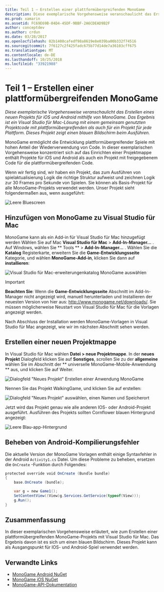 ```yaml
---
title: Teil 1 – Erstellen einer plattformübergreifenden MonoGame
description: Diese exemplarische Vorgehensweise veranschaulicht das Erstellen eines neuen Projekts für iOS und Android mithilfe von MonoGame. Das Ergebnis ist ein Visual Studio für Mac-Lösung mit einem gemeinsam genutzten Projektcode mit plattformübergreifenden als auch für ein Projekt für jede Plattform. Dieses Projekt zeigt einen blauen Bildschirm beim Ausführen.
ms.prod: xamarin
ms.assetid: FC69E69B-04D4-45DF-9BBF-2A6CDEAD9B2F
author: conceptdev
ms.author: crdun
ms.date: 03/28/2017
ms.openlocfilehash: 82b1408cafedf98a8619e8e039ba00b332f74516
ms.sourcegitcommit: 7f6127c2f425fadc675b77d14de7a36103cff675
ms.translationtype: MT
ms.contentlocale: de-DE
ms.lasthandoff: 10/25/2018
ms.locfileid: "33921988"
---
```

# <a name="part-1--creating-a-cross-platform-monogame"></a>Teil 1 – Erstellen einer plattformübergreifenden MonoGame

_Diese exemplarische Vorgehensweise veranschaulicht das Erstellen eines neuen Projekts für iOS und Android mithilfe von MonoGame. Das Ergebnis ist ein Visual Studio für Mac-Lösung mit einem gemeinsam genutzten Projektcode mit plattformübergreifenden als auch für ein Projekt für jede Plattform. Dieses Projekt zeigt einen blauen Bildschirm beim Ausführen._

MonoGame ermöglicht die Entwicklung plattformübergreifender Spiele mit hohen Anteil der Wiederverwendung von Code. In dieser exemplarischen Vorgehensweise konzentriert sich auf das Einrichten einer Projektmappe enthält Projekte für iOS und Android als auch ein Projekt mit freigegebenem Code für die plattformübergreifenden Code.

Wenn wir fertig sind, wir haben ein Projekt, das zum Ausführen von spielaktualisierung Logik die richtige Struktur aufweist und zeichnen Logik zur 30 Frames pro Sekunde von Spielen. Sie können als Basis-Projekt für alle MonoGame-Projekts verwendet werden. Unser Projekt sieht folgendermaßen aus, wenn ausgeführt:

![Leere Bluescreen](part1-images/image1.png)

## <a name="adding-monogame-to-visual-studio-for-mac"></a>Hinzufügen von MonoGame zu Visual Studio für Mac

MonoGame kann als ein Add-in für Visual Studio für Mac hinzugefügt werden Wählen Sie auf Mac **Visual Studio für Mac** > **Add-In-Manager...**  . Auf Windows, wählen Sie ** Tools ** > **Add-In-Manager...**  . Wählen Sie die **Katalog** Registerkarte, erweitern Sie die **Game-Entwicklungsseite** Kategorie, und wählen **MonoGame-Add-in**, klicken Sie dann auf **installieren**:

![Visual Studio für Mac-erweiterungenkatalog MonoGame auswählen](part1-images/image2.png)

> [!IMPORTANT]
> **Beachten Sie**: Wenn die **Game-Entwicklungsseite** Abschnitt im Add-In-Manager nicht angezeigt wird, manuell herunterladen und Installieren der neuesten Version von hier aus: http://www.monogame.net/downloads/. Sie müssen möglicherweise Neustart von Visual Studio für Mac für die Vorlagen angezeigt werden.

Nach Abschluss der Installation werden MonoGame-Vorlagen in Visual Studio für Mac angezeigt, wie wir im nächsten Abschnitt sehen werden.

## <a name="creating-a-new-solution"></a>Erstellen einer neuen Projektmappe

In Visual Studio für Mac wählen **Datei > neue Projektmappe**. In der **neues Projekt** Dialogfeld klicken Sie auf **Sonstiges**, scrollen Sie zu der **allgemeine** wählen Sie im Abschnitt der ** universelle MonoGame-Mobile-Anwendung ** aus, und klicken Sie auf Weiter.

![Dialogfeld "Neues Projekt" Erstellen einer Anwendung MonoGame](part1-images/image3.png)

Nennen Sie das Projekt WalkingGame, und klicken Sie auf erstellen:

![Dialogfeld "Neues Projekt" auswählen, einen Namen und Speicherort](part1-images/image4.png)

Jetzt wird das Projekt genau wie alle anderen IOS- oder Android-Projekt ausgeführt. Ausführen des Projekts sollten Cornflower blauen Hintergrund angezeigt:

![Leere Blau-app-Hintergrund](part1-images/image5.png)

## <a name="fixing-android-compile-errors"></a>Beheben von Android-Kompilierungsfehler

Die aktuelle Version der MonoGame Vorlagen enthält einige Syntaxfehler in der Android `Activity1.cs` Datei. Um diese Probleme zu beheben, ersetzen die `OnCreate` -Funktion durch Folgendes:

```csharp
protected override void OnCreate (Bundle bundle)
{
    base.OnCreate (bundle);

    var g = new Game1();
    SetContentView((View)g.Services.GetService(typeof(View)));
    g.Run();
}
```

## <a name="summary"></a>Zusammenfassung

In dieser exemplarischen Vorgehensweise erläutert, wie zum Erstellen einer plattformübergreifenden MonoGame-Projekts mit Visual Studio für Mac. Das Ergebnis davon ist es sich um einen blauen Bildschirm. Dieses Projekt kann als Ausgangspunkt für IOS- und Android-Spiel verwendet werden.

## <a name="related-links"></a>Verwandte Links

- [MonoGame Android NuGet](https://www.nuget.org/packages/MonoGame.Framework.Android/)
- [MonoGame iOS NuGet](https://www.nuget.org/packages/MonoGame.Framework.iOS/)
- [MonoGame-API-Dokumentation](http://www.monogame.net/documentation/?page=main)
